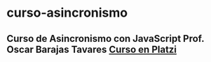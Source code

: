 # curso-asincronismo
## Curso de Asincronismo con JavaScript  Prof. Oscar Barajas Tavares  [Curso en Platzi](https://platzi.com/cursos/asincronismo-js/)
